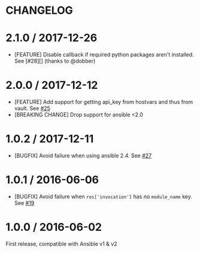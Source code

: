 CHANGELOG
=========

# 2.1.0 / 2017-12-26
- [FEATURE] Disable callback if required python packages aren't installed. See [#28][] (thanks to @dobber)

# 2.0.0 / 2017-12-12
- [FEATURE] Add support for getting api_key from hostvars and thus from vault. See [#25][]
- [BREAKING CHANGE] Drop support for ansible <2.0

# 1.0.2 / 2017-12-11
* [BUGFIX] Avoid failure when using ansible 2.4. See [#27][]

# 1.0.1 / 2016-06-06
* [BUGFIX] Avoid failure when `res['invocation']` has no `module_name` key. See [#19][]

# 1.0.0 / 2016-06-02
First release, compatible with Ansible v1 & v2

<!--- The following link definition list is generated by PimpMyChangelog --->
[#25]: https://github.com/DataDog/ansible-datadog-callback/issues/25
[#27]: https://github.com/DataDog/ansible-datadog-callback/issues/27
[#19]: https://github.com/DataDog/ansible-datadog-callback/issues/19
